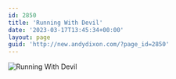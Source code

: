 ```yaml
---
id: 2850
title: 'Running With Devil'
date: '2023-03-17T13:45:34+00:00'
layout: page
guid: 'http://new.andydixon.com/?page_id=2850'
---
```


![Running With Devil](https://i0.wp.com/assets.g8x2.ldn.idrivee2-23.com/posters/Running%20With%20Devil%2001.jpg?w=1200&ssl=1 "Running With Devil")